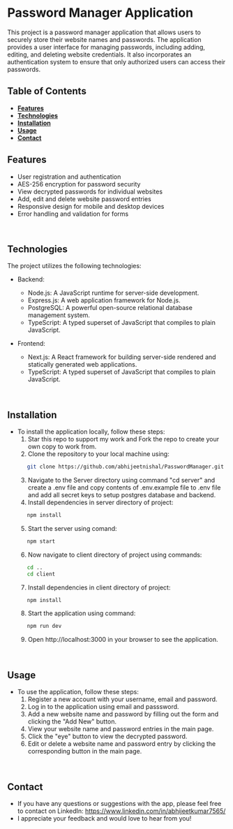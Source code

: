 # Password Manager Application

This project is a password manager application that allows users to securely store their website names and passwords. The application provides a user interface for managing passwords, including adding, editing, and deleting website credentials. It also incorporates an authentication system to ensure that only authorized users can access their passwords.
<br>

## Table of Contents

- [**Features**](#features)
- [**Technologies**](#technologies)
- [**Installation**](#installation)
- [**Usage**](#usage)
- [**Contact**](#contact)
  <br>

## Features

- User registration and authentication
- AES-256 encryption for password security
- View decrypted passwords for individual websites
- Add, edit and delete website password entries
- Responsive design for mobile and desktop devices
- Error handling and validation for forms

<br>

## Technologies

The project utilizes the following technologies:

- Backend:

  - Node.js: A JavaScript runtime for server-side development.
  - Express.js: A web application framework for Node.js.
  - PostgreSQL: A powerful open-source relational database management system.
  - TypeScript: A typed superset of JavaScript that compiles to plain JavaScript.
    <br>

- Frontend:
  - Next.js: A React framework for building server-side rendered and statically generated web applications.
  - TypeScript: A typed superset of JavaScript that compiles to plain JavaScript.

<br>

## Installation

- To install the application locally, follow these steps:
  1. Star this repo to support my work and Fork the repo to create your own copy to work from.
  2. Clone the repository to your local machine using:
  ```bash
     git clone https://github.com/abhijeetnishal/PasswordManager.git
  ```
  3. Navigate to the Server directory using command "cd server" and create a .env file and copy contents of .env.example file to .env file and add all secret keys to setup postgres database and backend.
  4. Install dependencies in server directory of project:
  ```bash
     npm install
  ```
  5. Start the server using comand:
  ```bash
     npm start
  ```
  6. Now navigate to client directory of project using commands:
  ```bash
     cd ..
     cd client
  ```
  7. Install dependencies in client directory of project:
  ```bash
     npm install
  ```
  8. Start the application using command:
  ```bash
     npm run dev
  ```
  9. Open http://localhost:3000 in your browser to see the application.

<br>

## Usage

- To use the application, follow these steps:
  1. Register a new account with your username, email and password.
  2. Log in to the application using email and passsword.
  3. Add a new website name and password by filling out the form and clicking the "Add New" button.
  4. View your website name and password entries in the main page.
  5. Click the "eye" button to view the decrypted password.
  6. Edit or delete a website name and password entry by clicking the corresponding button in the main page.

<br>

<!-- ## Contribution
Contributions are welcome! If you would like to contribute to the project, please follow these steps:
1. Star and Fork this repository by clicking the "Star" and "Fork" button at the top right of the repository page.
2. Clone your forked repository to your local machine:
```bash
    git clone https://github.com/abhijeetnishal/PasswordManager.git
```
3. Create a new branch for your contribution:
```bash
    git checkout -b my-contribution
```
4. Make your changes to the code.
5. Test your changes by running the app locally by following above installation step 3 - 9.
6. Once you are satisfied with your changes, commit them with a descriptive commit message:
```bash
    git add .
    git commit -m "Add feature X"
```
7. Push your changes to your forked repository:
```bash
    git push origin my-contribution
```
8. Create a pull request by clicking the "New pull request" button on the original repository page.
9. Wait for the project maintainer to review your pull request and provide feedback.
10. If your pull request is accepted, it will be merged into the main branch of the project. Congratulations, you've contributed to the project!

<br> -->

<!-- ## Code Style
- Please make sure to follow the existing code style and formatting conventions when making contributions to the project.

<br> -->

## Contact

- If you have any questions or suggestions with the app, please feel free to contact on LinkedIn: https://www.linkedin.com/in/abhijeetkumar7565/
- I appreciate your feedback and would love to hear from you!
